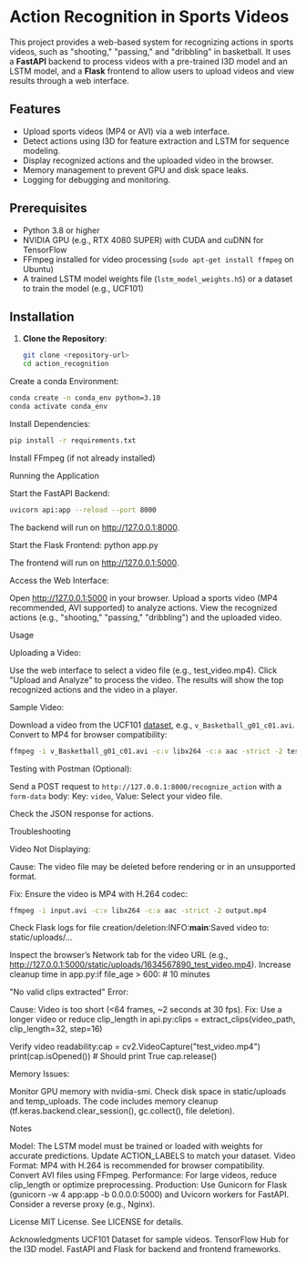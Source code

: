 # Action Recognition in Sports Videos

This project provides a web-based system for recognizing actions in sports videos, such as "shooting," "passing," and "dribbling" in basketball. It uses a **FastAPI** backend to process videos with a pre-trained I3D model and an LSTM model, and a **Flask** frontend to allow users to upload videos and view results through a web interface.

## Features

- Upload sports videos (MP4 or AVI) via a web interface.
- Detect actions using I3D for feature extraction and LSTM for sequence modeling.
- Display recognized actions and the uploaded video in the browser.
- Memory management to prevent GPU and disk space leaks.
- Logging for debugging and monitoring.

## Prerequisites

- Python 3.8 or higher
- NVIDIA GPU (e.g., RTX 4080 SUPER) with CUDA and cuDNN for TensorFlow
- FFmpeg installed for video processing (`sudo apt-get install ffmpeg` on Ubuntu)
- A trained LSTM model weights file (`lstm_model_weights.h5`) or a dataset to train the model (e.g., UCF101)

## Installation

1. **Clone the Repository**:
   ```bash
   git clone <repository-url>
   cd action_recognition
   ```

Create a conda Environment:

```bash
conda create -n conda_env python=3.10
conda activate conda_env
```

Install Dependencies:

```bash
pip install -r requirements.txt
```

Install FFmpeg (if not already installed)

Running the Application

Start the FastAPI Backend:

```bash
uvicorn api:app --reload --port 8000
```

The backend will run on http://127.0.0.1:8000.

Start the Flask Frontend:
python app.py

The frontend will run on http://127.0.0.1:5000.

Access the Web Interface:

Open http://127.0.0.1:5000 in your browser.
Upload a sports video (MP4 recommended, AVI supported) to analyze actions.
View the recognized actions (e.g., "shooting," "passing," "dribbling") and the uploaded video.

Usage

Uploading a Video:

Use the web interface to select a video file (e.g., test_video.mp4).
Click "Upload and Analyze" to process the video.
The results will show the top recognized actions and the video in a player.

Sample Video:

Download a video from the UCF101 [dataset](http://crcv.ucf.edu/data/UCF101.php), e.g., `v_Basketball_g01_c01.avi`.
Convert to MP4 for browser compatibility:

```bash
ffmpeg -i v_Basketball_g01_c01.avi -c:v libx264 -c:a aac -strict -2 test_video.mp4
```

Testing with Postman (Optional):

Send a POST request to `http://127.0.0.1:8000/recognize_action` with a `form-data` body:
Key: `video`, Value: Select your video file.

Check the JSON response for actions.

Troubleshooting

Video Not Displaying:

Cause: The video file may be deleted before rendering or in an unsupported format.

Fix: Ensure the video is MP4 with H.264 codec:

```bash
ffmpeg -i input.avi -c:v libx264 -c:a aac -strict -2 output.mp4
```

Check Flask logs for file creation/deletion:INFO:**main**:Saved video to: static/uploads/...

Inspect the browser’s Network tab for the video URL (e.g., http://127.0.0.1:5000/static/uploads/1634567890_test_video.mp4).
Increase cleanup time in app.py:if file_age > 600: # 10 minutes

"No valid clips extracted" Error:

Cause: Video is too short (<64 frames, ~2 seconds at 30 fps).
Fix:
Use a longer video or reduce clip_length in api.py:clips = extract_clips(video_path, clip_length=32, step=16)

Verify video readability:cap = cv2.VideoCapture("test_video.mp4")
print(cap.isOpened()) # Should print True
cap.release()

Memory Issues:

Monitor GPU memory with nvidia-smi.
Check disk space in static/uploads and temp_uploads.
The code includes memory cleanup (tf.keras.backend.clear_session(), gc.collect(), file deletion).

Notes

Model: The LSTM model must be trained or loaded with weights for accurate predictions. Update ACTION_LABELS to match your dataset.
Video Format: MP4 with H.264 is recommended for browser compatibility. Convert AVI files using FFmpeg.
Performance: For large videos, reduce clip_length or optimize preprocessing.
Production: Use Gunicorn for Flask (gunicorn -w 4 app:app -b 0.0.0.0:5000) and Uvicorn workers for FastAPI. Consider a reverse proxy (e.g., Nginx).

License
MIT License. See LICENSE for details.

Acknowledgments
UCF101 Dataset for sample videos.
TensorFlow Hub for the I3D model.
FastAPI and Flask for backend and frontend frameworks.
